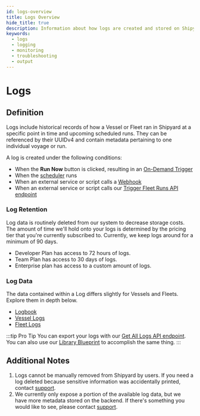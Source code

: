```yaml
---
id: logs-overview
title: Logs Overview
hide_title: true
description: Information about how logs are created and stored on Shipyard.
keywords:
  - logs
  - logging
  - monitoring
  - troubleshooting
  - output
---
```


# Logs

## Definition

Logs include historical records of how a Vessel or Fleet ran in Shipyard at a specific point in time and upcoming scheduled runs. They can be referenced by their UUIDv4 and contain metadata pertaining to one individual voyage or run.

A log is created under the following conditions:
-  When the **Run Now** button is clicked, resulting in an [On-Demand Trigger](../triggers/on-demand-triggers.md)
-  When the [scheduler](../triggers/schedule-triggers.md#timing-of-scheduling) runs
-  When an external service or script calls a [Webhook](../triggers/webhook-triggers.md)
-  When an external service or script calls our [Trigger Fleet Runs API endpoint](https://shipyard.readme.io/reference/trigger-fleet)

### Log Retention

Log data is routinely deleted from our system to decrease storage costs. The amount of time we'll hold onto your logs is determined by the pricing tier that you're currently subscribed to. Currently, we keep logs around for a minimum of 90 days.
- Developer Plan has access to 72 hours of logs.
- Team Plan has access to 30 days of logs.
- Enterprise plan has access to a custom amount of logs.

### Log Data

The data contained within a Log differs slightly for Vessels and Fleets. Explore them in depth below.

- [Logbook](logbook.md)
- [Vessel Logs](vessel-logs.md)
- [Fleet Logs](fleet-logs.md)

:::tip Pro Tip
You can export your logs with our [Get All Logs API endpoint](https://shipyard.readme.io/reference/get-all-logs). You can also use our [Library Blueprint](../../blueprint-library/shipyard-api/shipyard-api-overview.md) to accomplish the same thing.
:::

## Additional Notes

1. Logs cannot be manually removed from Shipyard by users. If you need a log deleted because sensitive information was accidentally printed, contact [support](mailto:support@shipyardapp.com).
2. We currently only expose a portion of the available log data, but we have more metadata stored on the backend. If there's something you would like to see, please contact [support](mailto:support@shipyardapp.com).
